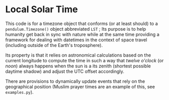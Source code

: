 # Local Solar Time

This code is for a timezone object that conforms (or at least should) to a
`pendulum.Timezone()` object abbreviated `LST` ; Its purpose is to help
humanity get back in sync with nature while at the same time providing a
framework for dealing with datetimes in the context of space travel (including
outside of the Earth's troposphere).

Its property is that it relies on astronomical calculations based on the
current longitude to compute the time in such a way that *twelve o'clock* (or
*noon*) always happens when the sun is a its zenith (shortest possible daytime
shadow) and adjust the UTC offset accordingly.

There are provisions to dynamically update events that rely on the geographical
position (Muslim prayer times are an example of this, see `examples.py`).
